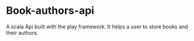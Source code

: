 # Book-authors-api
A scala Api built with the play framework. It helps a user to store books and their authors.
